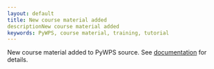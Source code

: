 ```yaml
---
layout: default
title: New course material added
descriptionNew course material added
keywords: PyWPS, course material, training, tutorial
---
```


New course material added to PyWPS source. See [documentation](../documentation) for details.
